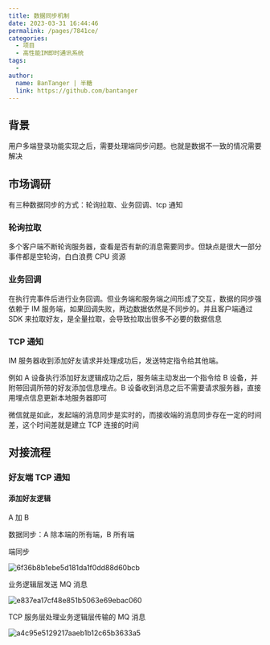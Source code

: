 ```yaml
---
title: 数据同步机制
date: 2023-03-31 16:44:46
permalink: /pages/7841ce/
categories:
  - 项目
  - 高性能IM即时通讯系统
tags:
  - 
author: 
  name: BanTanger | 半糖
  link: https://github.com/bantanger
---
```

## 背景

用户多端登录功能实现之后，需要处理端同步问题。也就是数据不一致的情况需要解决



## 市场调研

有三种数据同步的方式：轮询拉取、业务回调、tcp 通知



### 轮询拉取

多个客户端不断轮询服务器，查看是否有新的消息需要同步。但缺点是很大一部分事件都是空轮询，白白浪费 CPU 资源



### 业务回调

在执行完事件后进行业务回调。但业务端和服务端之间形成了交互，数据的同步强依赖于 IM 服务端，如果回调失败，两边数据依然是不同步的。并且客户端通过 SDK 来拉取好友，是全量拉取，会导致拉取出很多不必要的数据信息



### TCP 通知

IM 服务器收到添加好友请求并处理成功后，发送特定指令给其他端。

例如 A 设备执行添加好友逻辑成功之后，服务端主动发出一个指令给 B 设备，并附带回调所带的好友添加信息埋点。B 设备收到消息之后不需要请求服务器，直接用埋点信息更新本地服务器即可

微信就是如此，发起端的消息同步是实时的，而接收端的消息同步存在一定的时间差，这个时间差就是建立 TCP 连接的时间



## 对接流程

### 好友端 TCP 通知

#### 添加好友逻辑

A 加 B

数据同步：A 除本端的所有端，B 所有端



端同步

![6f36b8b1ebe5d181da1f0dd88d60bcb](https://cdn.statically.io/gh/BanTanger/image-hosting@master/45.%E6%95%B0%E6%8D%AE%E5%90%8C%E6%AD%A5%E6%9C%BA%E5%88%B6-assets/202304022100124.png)



业务逻辑层发送 MQ 消息

![e837ea17cf48e851b5063e69ebac060](https://cdn.statically.io/gh/BanTanger/image-hosting@master/45.%E6%95%B0%E6%8D%AE%E5%90%8C%E6%AD%A5%E6%9C%BA%E5%88%B6-assets/202304022100333.png)

TCP 服务层处理业务逻辑层传输的 MQ 消息

![a4c95e5129217aaeb1b12c65b3633a5](https://cdn.statically.io/gh/BanTanger/image-hosting@master/45.%E6%95%B0%E6%8D%AE%E5%90%8C%E6%AD%A5%E6%9C%BA%E5%88%B6-assets/202304022101673.png)